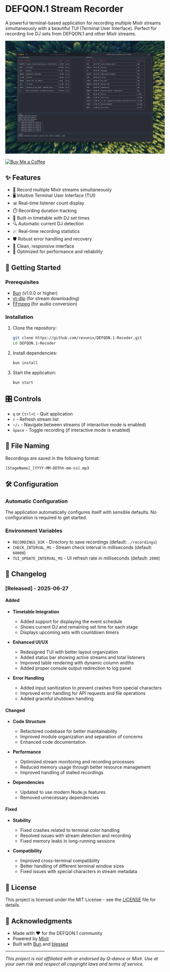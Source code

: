 # DEFQON.1 Stream Recorder

A powerful terminal-based application for recording multiple Mixlr streams simultaneously with a beautiful TUI (Terminal User Interface). Perfect for recording live DJ sets from DEFQON.1 and other Mixlr streams.

![Screenshot](screenshot_new.png)

<a href='https://ko-fi.com/revunix' target='_blank'><img height='36' style='border:0px;height:36px;' src='https://cdn.ko-fi.com/cdn/kofi1.png?v=3' border='0' alt='Buy Me a Coffee' /></a>

## ✨ Features

- 🎵 Record multiple Mixlr streams simultaneously
- 🖥️ Intuitive Terminal User Interface (TUI)
- 📊 Real-time listener count display
- ⏱️ Recording duration tracking
- 📅 Built-in timetable with DJ set times
- 🔍 Automatic current DJ detection
- 📈 Real-time recording statistics
- 🛡️ Robust error handling and recovery
- 🎨 Clean, responsive interface
- 🚀 Optimized for performance and reliability

## 🚀 Getting Started

### Prerequisites

- [Bun](https://bun.sh/) (v1.0.0 or higher)
- [yt-dlp](https://github.com/yt-dlp/yt-dlp) (for stream downloading)
- [FFmpeg](https://ffmpeg.org/) (for audio conversion)

### Installation

1. Clone the repository:
   ```bash
   git clone https://github.com/revunix/DEFQON.1-Recoder.git
   cd DEFQON.1-Recoder
   ```

2. Install dependencies:
   ```bash
   bun install
   ```

3. Start the application:
   ```bash
   bun start
   ```

## 🎛️ Controls

- `q` or `Ctrl+C` - Quit application
- `r` - Refresh stream list
- `↑/↓` - Navigate between streams (if interactive mode is enabled)
- `Space` - Toggle recording (if interactive mode is enabled)

## 📂 File Naming

Recordings are saved in the following format:
```
[StageName]_[YYYY-MM-DDThh-mm-ss].mp3
```

## 🛠️ Configuration

### Automatic Configuration

The application automatically configures itself with sensible defaults. No configuration is required to get started.

### Environment Variables

- `RECORDINGS_DIR` - Directory to save recordings (default: `./recordings`)
- `CHECK_INTERVAL_MS` - Stream check interval in milliseconds (default: `60000`)
- `TUI_UPDATE_INTERVAL_MS` - UI refresh rate in milliseconds (default: `2000`)

## 📝 Changelog

### [Released] - 2025-06-27

#### Added
- **Timetable Integration**
  - Added support for displaying the event schedule
  - Shows current DJ and remaining set time for each stage
  - Displays upcoming sets with countdown timers

- **Enhanced UI/UX**
  - Redesigned TUI with better layout organization
  - Added status bar showing active streams and total listeners
  - Improved table rendering with dynamic column widths
  - Added proper console output redirection to log panel

- **Error Handling**
  - Added input sanitization to prevent crashes from special characters
  - Improved error handling for API requests and file operations
  - Added graceful shutdown handling

#### Changed
- **Code Structure**
  - Refactored codebase for better maintainability
  - Improved module organization and separation of concerns
  - Enhanced code documentation

- **Performance**
  - Optimized stream monitoring and recording processes
  - Reduced memory usage through better resource management
  - Improved handling of stalled recordings

- **Dependencies**
  - Updated to use modern Node.js features
  - Removed unnecessary dependencies

#### Fixed
- **Stability**
  - Fixed crashes related to terminal color handling
  - Resolved issues with stream detection and recording
  - Fixed memory leaks in long-running sessions

- **Compatibility**
  - Improved cross-terminal compatibility
  - Better handling of different terminal window sizes
  - Fixed issues with special characters in stream metadata

## 📝 License

This project is licensed under the MIT License - see the [LICENSE](LICENSE) file for details.

## 🙏 Acknowledgments

- Made with ❤️ for the DEFQON.1 community
- Powered by [Mixlr](https://mixlr.com/)
- Built with [Bun](https://bun.sh/) and [blessed](https://github.com/chjj/blessed)

---

*This project is not affiliated with or endorsed by Q-dance or Mixlr. Use at your own risk and respect all copyright laws and terms of service.*
